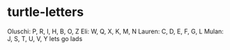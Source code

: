 # turtle-letters
Oluschi: P, R, I, H, B, O, Z
Eli: W, Q, X, K, M, N
Lauren: C, D, E, F, G, L
Mulan: J, S, T, U, V, Y
lets go lads
